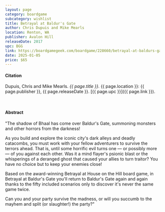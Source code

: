 ```yaml
---
layout: page
category: boardgame
subcategory: wishlist
title: Betrayal at Baldur's Gate
author: Chris Dupuis and Mike Mearls
location: Renton, WA
publisher: Avalon Hill
releaseDate: 2017
upc: BGG
link: https://boardgamegeek.com/boardgame/228660/betrayal-at-baldurs-gate
date: 2025-01-05
price: $65
---
```


#### Citation

Dupuis, Chris and Mike Mearls. *{{ page.title }}.* {{ page.location }}: {{ page.publisher }}, {{ page.releaseDate }}. [{{ page.upc }}]({{ page.link }}).

<br>


#### Abstract

"The shadow of Bhaal has come over Baldur's Gate, summoning monsters and other horrors from the darkness!

As you build and explore the iconic city's dark alleys and deadly catacombs, you must work with your fellow adventurers to survive the terrors ahead. That is, until some horrific evil turns one — or possibly more — of you against each other. Was it a mind flayer's psionic blast or the whisperings of a deranged ghost that caused your allies to turn traitor? You have no choice but to keep your enemies close!

Based on the award-winning Betrayal at House on the Hill board game, in Betrayal at Baldur's Gate you'll return to Baldur's Gate again and again thanks to the fifty included scenarios only to discover it's never the same game twice.

Can you and your party survive the madness, or will you succumb to the mayhem and split (or slaughter!) the party?"
